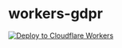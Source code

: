 # workers-gdpr

[![Deploy to Cloudflare Workers](https://deploy.workers.cloudflare.com/button)](https://deploy.workers.cloudflare.com/?url=https://github.com/workerscourse/workers-gdpr)
